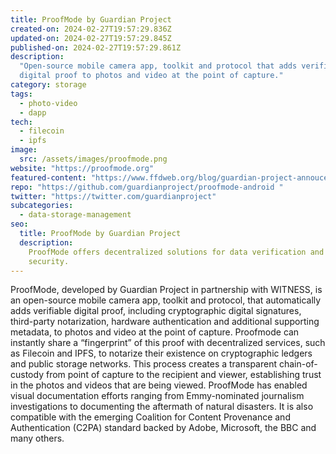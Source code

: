 ```yaml
---
title: ProofMode by Guardian Project
created-on: 2024-02-27T19:57:29.836Z
updated-on: 2024-02-27T19:57:29.845Z
published-on: 2024-02-27T19:57:29.861Z
description:
  "Open-source mobile camera app, toolkit and protocol that adds verifiable
  digital proof to photos and video at the point of capture."
category: storage
tags:
  - photo-video
  - dapp
tech:
  - filecoin
  - ipfs
image:
  src: /assets/images/proofmode.png
website: "https://proofmode.org"
featured-content: "https://www.ffdweb.org/blog/guardian-project-annoucement/"
repo: "https://github.com/guardianproject/proofmode-android "
twitter: "https://twitter.com/guardianproject"
subcategories:
  - data-storage-management
seo:
  title: ProofMode by Guardian Project
  description:
    ProofMode offers decentralized solutions for data verification and
    security.
---
```


ProofMode, developed by Guardian Project in partnership with WITNESS, is an open-source mobile camera app, toolkit and protocol, that automatically adds verifiable digital proof, including cryptographic digital signatures, third-party notarization, hardware authentication and additional supporting metadata, to photos and video at the point of capture. Proofmode can instantly share a “fingerprint” of this proof with decentralized services, such as Filecoin and IPFS, to notarize their existence on cryptographic ledgers and public storage networks. This process creates a transparent chain-of-custody from point of capture to the recipient and viewer, establishing trust in the photos and videos that are being viewed. ProofMode has enabled visual documentation efforts ranging from Emmy-nominated journalism investigations to documenting the aftermath of natural disasters. It is also compatible with the emerging Coalition for Content Provenance and Authentication (C2PA) standard backed by Adobe, Microsoft, the BBC and many others.
